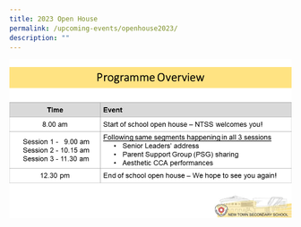 ```yaml
---
title: 2023 Open House
permalink: /upcoming-events/openhouse2023/
description: ""
---
```

![](/images/Open%20House/2023%20open%20house%20programme%20overview.png)